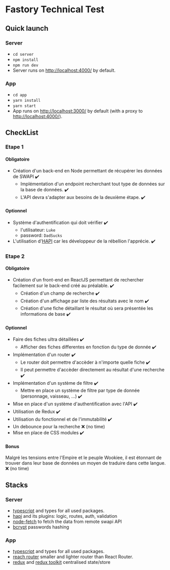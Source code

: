 # Fastory Technical Test

## Quick launch

### Server
- `cd server`
- `npm install`
- `npm run dev`
- Server runs on [http://localhost:4000/](http://localhost:4000/) by default.

### App
- `cd app`
- `yarn install`
- `yarn start`
- App runs on [http://localhost:3000/](http://localhost:4000/) by default (with a proxy to [http://localhost:4000/](http://localhost:4000/)).

## CheckList
### Etape 1

#### Obligatoire
 - Création d'un back-end en Node permettant de récupérer les données de SWAPI ✔️ <br />
   - Implémentation d'un endpoint recherchant tout type de données sur la base de données. ✔️
   - L'API devra s'adapter aux besoins de la deuxième étape. ✔️


#### Optionnel
 - Système d'authentification qui doit vérifier ✔️
    - l'utilisateur: `Luke`
    - password: `DadSucks`
 - L'utilisation d'[HAPI](https://hapi.dev/) car les développeur de la rébellion l'apprécie. ✔️


### Etape 2
#### Obligatoire
 - Création d'un front-end en ReactJS permettant de rechercher facilement sur le back-end créé au préalable. ✔️ <br/>
   - Création d'un champ de recherche ✔️
   - Création d'un affichage par liste des résultats avec le nom ✔️
   - Création d'une fiche détaillant le résultat où sera présentée les informations de base ✔️

#### Optionnel
 - Faire des fiches ultra détaillées ✔️
   - Afficher des fiches differentes en fonction du type de donnée ✔️
 - Implémentation d'un router ✔️
   - Le router doit permettre d'accèder à n'importe quelle fiche ✔️
   - Il peut permettre d'accèder directement au résultat d'une recherche ✔️
 - Implémentation d'un système de filtre ✔️
   - Mettre en place un système de filtre par type de donnée (personnage, vaisseau, ...) ✔️
 - Mise en place d'un système d'authentification avec l'API ✔️
 - Utilisation de Redux ✔️
 - Utilisation du fonctionnel et de l'immutabilité ✔️
 - Un debounce pour la recherche ❌ (no time)
 - Mise en place de CSS modules ✔️

#### Bonus
Malgré les tensions entre l'Empire et le peuple Wookiee, il est étonnant de trouver dans leur base de données un moyen de traduire dans cette langue. ❌ (no time)


## Stacks
### Server
- [typescript](https://www.typescriptlang.org/) and types for all used packages.
- [hapi](https://hapi.dev/) and its plugins: logic, routes, auth, validation
- [node-fetch](https://github.com/node-fetch/node-fetch) to fetch the data from remote swapi API
- [bcrypt](https://github.com/kelektiv/node.bcrypt.js) passwords hashing


### App
- [typescript](https://www.typescriptlang.org/) and types for all used packages.
- [reach router](https://reach.tech/router/) smaller and lighter router than React Router.
- [redux](https://redux.js.org/) and [redux toolkit](https://redux-toolkit.js.org/introduction/getting-started) centralised state/store

